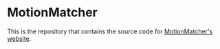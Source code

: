 # MotionMatcher

This is the repository that contains the source code for [MotionMatcher's website](https://b09902097.github.io/motionmatcher).
